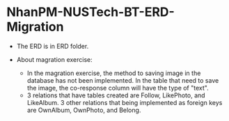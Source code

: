 # NhanPM-NUSTech-BT-ERD-Migration
- The ERD is in ERD folder.

- About magration exercise:
    + In the magration exercise, the method to saving image in the database has not been implemented. In the table that need to save the image, the co-response column will have the type of "text".
    + 3 relations that have tables created are Follow, LikePhoto, and LikeAlbum. 3 other relations that being implemented as foreign keys are OwnAlbum, OwnPhoto, and Belong.